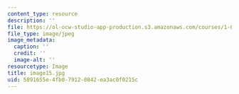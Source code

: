 ```yaml
---
content_type: resource
description: ''
file: https://ol-ocw-studio-app-production.s3.amazonaws.com/courses/1-012-introduction-to-civil-engineering-design-spring-2002/5891655e4fb079120842ea3ac0f0215c_image15.jpg
file_type: image/jpeg
image_metadata:
  caption: ''
  credit: ''
  image-alt: ''
resourcetype: Image
title: image15.jpg
uid: 5891655e-4fb0-7912-0842-ea3ac0f0215c
---
```

